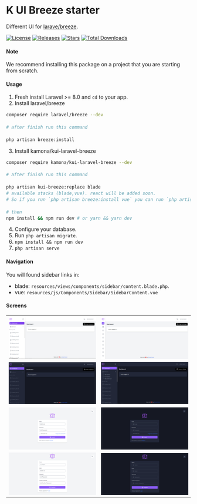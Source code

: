 # K UI Breeze starter

Different UI for [larave/breeze](https://github.com/laravel/breeze).

[![License](https://img.shields.io/github/license/Kamona-WD/kui-laravel-breeze)](https://github.com/Kamona-WD/kui-laravel-breeze/blob/main/LICENSE.md)
[![Releases](https://img.shields.io/github/release/Kamona-WD/kui-laravel-breeze)](https://github.com/Kamona-WD/kui-laravel-breeze/releases)
[![Stars](https://img.shields.io/github/stars/Kamona-WD/kui-laravel-breeze)](https://github.com/Kamona-WD/kui-laravel-breeze/stargazers)
[![Total Downloads](https://img.shields.io/packagist/dt/kamona/kui-laravel-breeze.svg)](https://packagist.org/packages/kamona/kui-laravel-breeze)

#### Note

We recommend installing this package on a project that you are starting from scratch.

#### Usage

1. Fresh install Laravel >= 8.0 and `cd` to your app.
2. Install laravel/breeze

```sh
composer require laravel/breeze --dev

# after finish run this command

php artisan breeze:install
```

3. Install kamona/kui-laravel-breeze

```sh
composer require kamona/kui-laravel-breeze --dev

# after finish run this command

php artisan kui-breeze:replace blade
# available stacks (blade,vue). react will be added soon.
# So if you run `php artisan breeze:install vue` you can run `php artisan kui-breeze:replace vue`

# then
npm install && npm run dev # or yarn && yarn dev
```

4. Configure your database.
5. Run `php artisan migrate`.
6. `npm install && npm run dev`
7. `php artisan serve`

#### Navigation

You will found sidebar links in:

- blade: `resources/views/components/sidebar/content.blade.php`.
- vue: `resources/js/Components/Sidebar/SidebarContent.vue`

#### Screens

|                             |                             |
| --------------------------- | --------------------------- |
| ![Shocase 1](screens/1.PNG) | ![Shocase 7](screens/7.PNG) |
| ![Shocase 2](screens/2.PNG) | ![Shocase 8](screens/8.PNG) |
| ![Shocase 3](screens/3.PNG) | ![Shocase 4](screens/4.PNG) |
| ![Shocase 6](screens/6.PNG) | ![Shocase 5](screens/5.PNG) |
